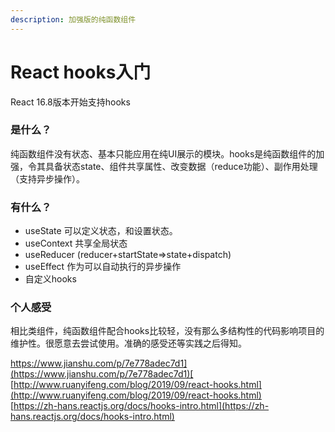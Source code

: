 ```yaml
---
description: 加强版的纯函数组件
---
```


# React hooks入门

React 16.8版本开始支持hooks

### 是什么？

纯函数组件没有状态、基本只能应用在纯UI展示的模块。hooks是纯函数组件的加强，令其具备状态state、组件共享属性、改变数据（reduce功能）、副作用处理（支持异步操作）。

### 有什么？

* useState    可以定义状态，和设置状态。
* useContext    共享全局状态
* useReducer  \(reducer+startState=&gt;state+dispatch\)
* useEffect   作为可以自动执行的异步操作
* 自定义hooks

### 个人感受

相比类组件，纯函数组件配合hooks比较轻，没有那么多结构性的代码影响项目的维护性。很愿意去尝试使用。准确的感受还等实践之后得知。

[https://www.jianshu.com/p/7e778adec7d1](https://www.jianshu.com/p/7e778adec7d1)[  
](http://www.ruanyifeng.com/blog/2019/09/react-hooks.html)[​http://www.ruanyifeng.com/blog/2019/09/react-hooks.html](http://www.ruanyifeng.com/blog/2019/09/react-hooks.html)  
[https://zh-hans.reactjs.org/docs/hooks-intro.html](https://zh-hans.reactjs.org/docs/hooks-intro.html)

